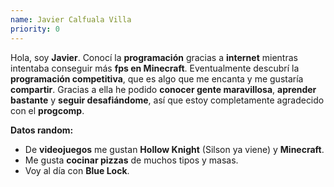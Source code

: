 ```yaml
---
name: Javier Calfuala Villa
priority: 0
---
```


Hola, soy **Javier**. Conocí la **programación** gracias a **internet** mientras intentaba conseguir más **fps en Minecraft**. Eventualmente descubrí la **programación competitiva**, que es algo que me encanta y me gustaría **compartir**. Gracias a ella he podido **conocer gente maravillosa**, **aprender bastante** y **seguir desafiándome**, así que estoy completamente agradecido con el **progcomp**.

**Datos random:**

- De **videojuegos** me gustan **Hollow Knight** (Silson ya viene) y **Minecraft**.
- Me gusta **cocinar pizzas** de muchos tipos y masas.
- Voy al día con **Blue Lock**.
